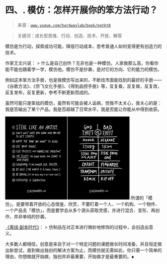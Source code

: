 # 四、\. 模仿：怎样开展你的笨方法行动？

> 来源：[`www.yuque.com/hardwaylab/book/gatkt8`](https://www.yuque.com/hardwaylab/book/gatkt8)

> 关键词：成长型思维、行动、创造、技术、开放、解答 

模仿是为行动，探索成功可能，降低行动成本，思考普通人如何变得更有创造力的技术。 

作家王文兴说： > 什么是自己创作？无非也是一种模仿。人家做那么高，你看你能不能也跟着学一学，模仿他。模仿不是抄袭，是对它的方向、它的能力的模仿。 

例如这本笨方法手册，也是我模仿写出来的，不断找市面能找到的最好的手册——《谷歌方法》、《奈飞文化手册》、《得到品控手册》等，反复看，反复做，反复改，反复发布，反复更新，参考不断更新而成的。 

虽然可能只是笨拙的模仿，虽然有可能会被人诟病，但我不太关心，我关心的是：我是否输出了某个产品，我是否超越了日常水平，我是否能让你能从中得到收获。 

![](img/154696793b0244faf8bf4d62987df876.png)  <ne-p id="u42202d94" data-lake-id="u42202d94" ne-alignment="justify">所谓的「模仿」，是要带着开放的心态借鉴、欣赏，不要盯着一个人、一个机构、一个物件、一个产品去「模仿」，而是要学会从多个源头获取灵感，并进行混合、变形、再创作，并非单纯的抄袭。 

[《离线·副本时代》](https://the-offline.com/2021/07/22/abc-03/)： > 仿制品在对正本进行微妙地修饰的过程中，会创造出意义。 

大多数人都相信，创意是来自于对一个特定问题的课题做长时间准备，并且恒定做出新尝试，直到做出独创的解决方案为止，而模仿就无需如此，你只需一个简单的理由，你想做就开始做，独创并非最重要，开始做才是最重要的。∎</ne-p>